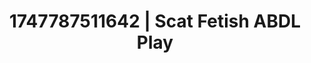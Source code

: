 ---
categories:
- Consent-based play
- Deep gaze
- Slow strip tease
- Anime
- Closeness kink
image: /assets/images/1747787511642.jpg
layout: post
seo:
  description: Featured content with high-quality Scat Fetish, ABDL Play. HD images
    available.
  keywords: Scat Fetish, ABDL Play
  og_image: /assets/images/1747787511642.jpg
  schema_type: VisualArtwork
tags:
- '#1747787511642'
- ABDL Play
- Scat Fetish
title: 1747787511642 | Scat Fetish ABDL Play
---